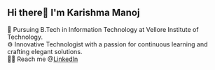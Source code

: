 ## Hi there👋 I'm Karishma Manoj

🏢 Pursuing B.Tech in Information Technology at Vellore Institute of Technology.<br>
⚙️ Innovative Technologist with a passion for continuous learning and crafting elegant solutions.<br>
🤝🏻 Reach me @[LinkedIn](https://www.linkedin.com/in/karishma-manoj-03860722a/)


